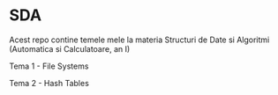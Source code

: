 # SDA
Acest repo contine temele mele la materia Structuri de Date si Algoritmi (Automatica si Calculatoare, an I)

 Tema 1 - File Systems

 Tema 2 - Hash Tables
 
